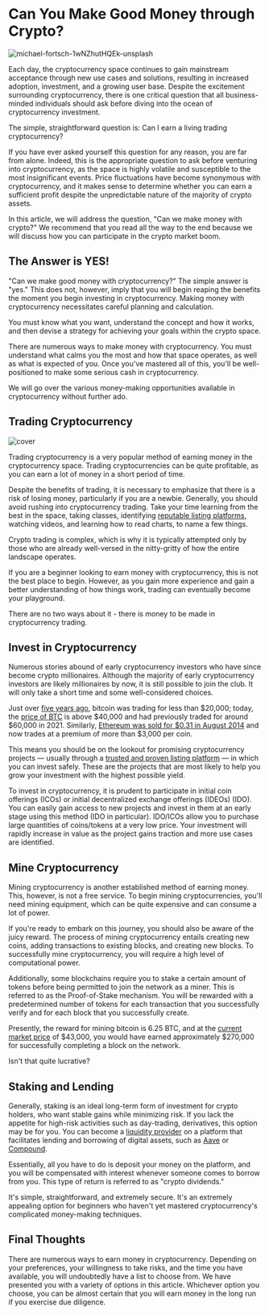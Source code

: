 # Can You Make Good Money through Crypto?

![michael-fortsch-1wNZhutHQEk-unsplash](https://user-images.githubusercontent.com/54814998/148742821-c9d00789-4176-4ae3-9929-3eeb1eb25050.jpg)

Each day, the cryptocurrency space continues to gain mainstream acceptance through new use cases and solutions, resulting in increased adoption, investment, and a growing user base. Despite the excitement surrounding cryptocurrency, there is one critical question that all business-minded individuals should ask before diving into the ocean of cryptocurrency investment.

The simple, straightforward question is: Can I earn a living trading cryptocurrency?

If you have ever asked yourself this question for any reason, you are far from alone. Indeed, this is the appropriate question to ask before venturing into cryptocurrency, as the space is highly volatile and susceptible to the most insignificant events. Price fluctuations have become synonymous with cryptocurrency, and it makes sense to determine whether you can earn a sufficient profit despite the unpredictable nature of the majority of crypto assets.

In this article, we will address the question, "Can we make money with crypto?" We recommend that you read all the way to the end because we will discuss how you can participate in the crypto market boom.

## The Answer is YES!

"Can we make good money with cryptocurrency?" The simple answer is "yes." This does not, however, imply that you will begin reaping the benefits the moment you begin investing in cryptocurrency. Making money with cryptocurrency necessitates careful planning and calculation.

You must know what you want, understand the concept and how it works, and then devise a strategy for achieving your goals within the crypto space.

There are numerous ways to make money with cryptocurrency. You must understand what calms you the most and how that space operates, as well as what is expected of you. Once you've mastered all of this, you'll be well-positioned to make some serious cash in cryptocurrency.

We will go over the various money-making opportunities available in cryptocurrency without further ado.

## Trading Cryptocurrency

![cover](https://user-images.githubusercontent.com/54814998/148745000-9c327bba-41c9-4ade-9938-1a9c3f0c5aa2.jpg)

Trading cryptocurrency is a very popular method of earning money in the cryptocurrency space. Trading cryptocurrencies can be quite profitable, as you can earn a lot of money in a short period of time.

Despite the benefits of trading, it is necessary to emphasize that there is a risk of losing money, particularly if you are a newbie. Generally, you should avoid rushing into cryptocurrency trading. Take your time learning from the best in the space, taking classes, identifying [reputable listing platforms](coinscope.co), watching videos, and learning how to read charts, to name a few things.

Crypto trading is complex, which is why it is typically attempted only by those who are already well-versed in the nitty-gritty of how the entire landscape operates.

If you are a beginner looking to earn money with cryptocurrency, this is not the best place to begin. However, as you gain more experience and gain a better understanding of how things work, trading can eventually become your playground.

There are no two ways about it - there is money to be made in cryptocurrency trading.

## Invest in Cryptocurrency

Numerous stories abound of early cryptocurrency investors who have since become crypto millionaires. Although the majority of early cryptocurrency investors are likely millionaires by now, it is still possible to join the club. It will only take a short time and some well-considered choices.

Just over [five years ago](https://www.wsj.com/articles/bitcoin-hits-all-time-high-of-19-786-topping-record-from-december-2017-11606750573), bitcoin was trading for less than $20,000; today, the [price of BTC](https://coinmarketcap.com/currencies/bitcoin/) is above $40,000 and had previously traded for around $60,000 in 2021. Similarly, [Ethereum was sold for $0.31 in August 2014](https://www.coindesk.com/price/ethereum/#:~:text=In%20August%202014%2C%20Ethereum%20launched,%2416%20million%20for%20the%20project.) and now trades at a premium of more than $3,000 per coin.

This means you should be on the lookout for promising cryptocurrency projects — usually through a [trusted and proven listing platform](https://www.coinscope.co/) — in which you can invest safely. These are the projects that are most likely to help you grow your investment with the highest possible yield.

To invest in cryptocurrency, it is prudent to participate in initial coin offerings (ICOs) or initial decentralized exchange offerings (IDEOs) (IDO). You can easily gain access to new projects and invest in them at an early stage using this method (IDO in particular). IDO/ICOs allow you to purchase large quantities of coins/tokens at a very low price. Your investment will rapidly increase in value as the project gains traction and more use cases are identified.

## Mine Cryptocurrency

Mining cryptocurrency is another established method of earning money. This, however, is not a free service. To begin mining cryptocurrencies, you'll need mining equipment, which can be quite expensive and can consume a lot of power.

If you're ready to embark on this journey, you should also be aware of the juicy reward. The process of mining cryptocurrency entails creating new coins, adding transactions to existing blocks, and creating new blocks. To successfully mine cryptocurrency, you will require a high level of computational power.

Additionally, some blockchains require you to stake a certain amount of tokens before being permitted to join the network as a miner. This is referred to as the Proof-of-Stake mechanism. You will be rewarded with a predetermined number of tokens for each transaction that you successfully verify and for each block that you successfully create.

Presently, the reward for mining bitcoin is 6.25 BTC, and at the [current market price](https://www.bankrate.com/investing/what-is-bitcoin-mining/) of $43,000, you would have earned approximately $270,000 for successfully completing a block on the network.

Isn't that quite lucrative?

## Staking and Lending

Generally, staking is an ideal long-term form of investment for crypto holders, who want stable gains while minimizing risk. If you lack the appetite for high-risk activities such as day-trading, derivatives, this option may be for you. You can become a [liquidity provider](https://coinmarketcap.com/alexandria/glossary/liquidity-provider) on a platform that facilitates lending and borrowing of digital assets, such as [Aave](https://aave.com) or [Compound](https://compound.finance).

Essentially, all you have to do is deposit your money on the platform, and you will be compensated with interest whenever someone comes to borrow from you. This type of return is referred to as "crypto dividends."

It's simple, straightforward, and extremely secure. It's an extremely appealing option for beginners who haven't yet mastered cryptocurrency's complicated money-making techniques.

## Final Thoughts

There are numerous ways to earn money in cryptocurrency. Depending on your preferences, your willingness to take risks, and the time you have available, you will undoubtedly have a list to choose from. We have presented you with a variety of options in this article. Whichever option you choose, you can be almost certain that you will earn money in the long run if you exercise due diligence.
